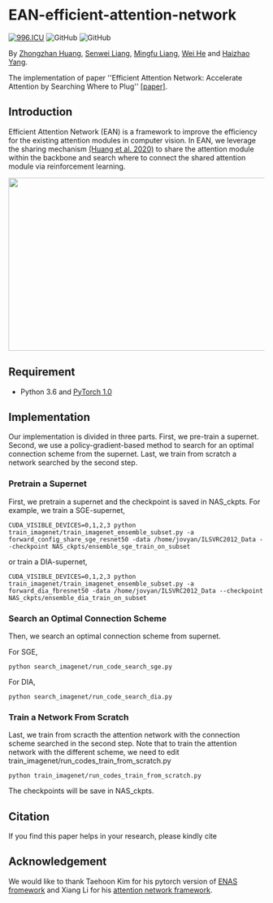 # EAN-efficient-attention-network
[![996.ICU](https://img.shields.io/badge/link-996.icu-red.svg)](https://996.icu) 
![GitHub](https://img.shields.io/github/license/gbup-group/DIANet.svg)
![GitHub](https://img.shields.io/badge/gbup-%E7%A8%B3%E4%BD%8F-blue.svg)

By [Zhongzhan Huang](https://github.com/dedekinds), [Senwei Liang](https://leungsamwai.github.io), [Mingfu Liang](https://github.com/wuyujack), [Wei He](https://github.com/erichhhhho) and [Haizhao Yang](https://haizhaoyang.github.io/).

The implementation of paper ''Efficient Attention Network: Accelerate Attention by Searching Where to Plug'' [[paper]](https://arxiv.org/abs/2011.14058). 

## Introduction
Efficient Attention Network (EAN) is a framework to improve the efficiency for the existing attention modules in computer vision. In EAN, we leverage the sharing mechanism [(Huang et al. 2020)](https://arxiv.org/pdf/1905.10671.pdf) to share the attention module within the backbone and search where to connect the shared attention module via reinforcement learning. 

<p align="center">
  <img src="https://github.com/gbup-group/EAN-efficient-attention-network/blob/main/image/qpt.jpg" width = "630" height = "340">
</p>

## Requirement
* Python 3.6 and [PyTorch 1.0](http://pytorch.org/)

## Implementation
Our implementation is divided in three parts. First, we pre-train a supernet. Second, we use a policy-gradient-based method to search for an optimal connection scheme from the supernet. Last, we train from scratch a network searched by the second step. 

### Pretrain a Supernet
First, we pretrain a supernet and the checkpoint is saved in NAS_ckpts. For example, we train a SGE-supernet, 
```
CUDA_VISIBLE_DEVICES=0,1,2,3 python train_imagenet/train_imagenet_ensemble_subset.py -a forward_config_share_sge_resnet50 -data /home/jovyan/ILSVRC2012_Data --checkpoint NAS_ckpts/ensemble_sge_train_on_subset
```
or train a DIA-supernet, 
```
CUDA_VISIBLE_DEVICES=0,1,2,3 python train_imagenet/train_imagenet_ensemble_subset.py -a forward_dia_fbresnet50 -data /home/jovyan/ILSVRC2012_Data --checkpoint NAS_ckpts/ensemble_dia_train_on_subset
```

### Search an Optimal Connection Scheme
Then, we search an optimal connection scheme from supernet. 


For SGE,
```
python search_imagenet/run_code_search_sge.py
```
For DIA,
```
python search_imagenet/run_code_search_dia.py
```


### Train a Network From Scratch
Last, we train from scracth the attention network with the connection scheme searched in the second step. Note that to train the attention network with the different scheme, we need to edit train_imagenet/run_codes_train_from_scratch.py
```
python train_imagenet/run_codes_train_from_scratch.py
```
The checkpoints will be save in NAS_ckpts.

## Citation
If you find this paper helps in your research, please kindly cite 
## Acknowledgement
We would like to thank Taehoon Kim for his pytorch version of [ENAS fromework](https://github.com/carpedm20/ENAS-pytorch) and Xiang Li for his [attention network framework](https://github.com/implus/PytorchInsight). 
